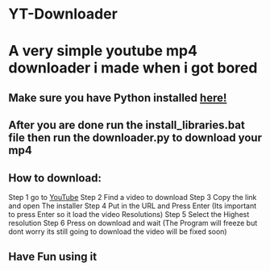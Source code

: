 # YT-Downloader

# A very simple youtube mp4 downloader i made when i got bored

## Make sure you have Python installed [here!](https://www.python.org/downloads/)
## After you are done run the install_libraries.bat file then run the downloader.py to download your mp4

## How to download:

Step 1 go to [YouTube](https://www.youtube.com)
Step 2 Find a video to download
Step 3 Copy the link and open The installer
Step 4 Put in the URL and Press Enter (Its important to press Enter so it load the video Resolutions)
Step 5 Select the Highest resolution
Step 6 Press on download and wait (The Program will freeze but dont worry its still going to download the video will be fixed soon)

## Have Fun using it
